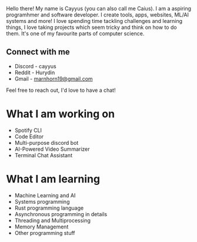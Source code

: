Hello there! My name is Cayyus (you can also call me Caius). I am a aspiring programhmer and software developer. I create tools, apps, websites, ML/AI systems and more! I love spending time tackling challenges and learning things, I love taking projects which seem tricky and think on how to do them. It's one of my favourite parts of computer science.

## Connect with me
- Discord - cayyus
- Reddit - Hurydin
- Gmail - marnhorn19@gmail.com <br>

Feel free to reach out, I'd love to have a chat!

# What I am working on
- Spotify CLI 
- Code Editor
- Multi-purpose discord bot
- AI-Powered Video Summarizer
- Terminal Chat Assistant

# What I am learning 
- Machine Learning and AI
- Systems programming
- Rust programming language
- Asynchronous programming in details
- Threading and Multiprocessing
- Memory Management
- Other programming stuff
<!---
Daviehoff/Daviehoff is a ✨ special ✨ repository because its `README.md` (this file) appears on your GitHub profile.
You can click the Preview link to take a look at your changes.
--->
